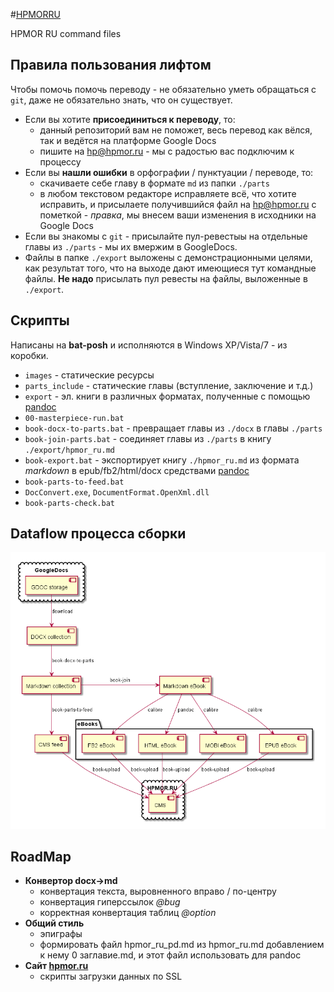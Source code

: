 #﻿[HPMORRU](https://github.com/kaat/hpmorru/)

HPMOR RU command files

## Правила пользования лифтом

Чтобы помочь помочь переводу - не обязательно уметь обращаться с `git`, даже не обязательно знать, что он существует.


- Если вы хотите **присоединиться к переводу**, то:
	+ данный репозиторий вам не поможет, весь перевод как вёлся, так и ведётся на платформе Google Docs
	+ пишите на <hp@hpmor.ru> - мы с радостью вас подключим к процессу
- Если вы **нашли ошибки** в орфографии / пунктуации / переводе, то:
	+ скачиваете себе главу в формате `md` из папки `./parts`
	+ в любом текстовом редакторе исправляете всё, что хотите исправить, и присылаете получившийся файл на <hp@hpmor.ru> с пометкой - *правка*, мы внесем ваши изменения в исходники на Google Docs
- Если вы знакомы с `git` - присылайте пул-ревестыы на отдельные главы из `./parts` - мы их вмержим в GoogleDocs.
- Файлы в папке `./export` выложены с демонстрационными целями, как результат того, что на выходе дают имеющиеся тут командные файлы. **Не надо** присылать пул ревесты на файлы, выложенные в `./export`.

## Скрипты

Написаны на **bat-posh** и исполняются в Windows XP/Vista/7 - из коробки.

- `images` - статические ресурсы
- `parts_include` - статические главы (вступление, заключение и т.д.)
- `export` - эл. книги в различных форматах, полученные с помощью [pandoc][l_pandoc]
- `00-masterpiece-run.bat`
- `book-docx-to-parts.bat` - превращает главы из `./docx` в главы `./parts`
- `book-join-parts.bat` - соединяет главы из `./parts` в книгу `./export/hpmor_ru.md`
- `book-export.bat` - экспортирует книгу `./hpmor_ru.md` из формата *markdown* в epub/fb2/html/docx средствами [pandoc][l_pandoc]
- `book-parts-to-feed.bat`
- `DocConvert.exe`, `DocumentFormat.OpenXml.dll`
- `book-parts-check.bat`

## Dataflow процесса сборки

![Процесс сборки](/images/process.png)

## RoadMap

- **Конвертор docx->md**
	- конвертация текста, выровненного вправо / по-центру
	- конвертация гиперссылок *@bug*
	- корректная конвертация таблиц *@option*
- **Общий стиль**
	- эпиграфы
	- формировать файл hpmor_ru_pd.md из hpmor_ru.md добавлением к нему 0 заглавие.md, и этот файл использовать для pandoc
- **Сайт [hpmor.ru](http://hpmor.ru/)**
	- скрипты загрузки данных по SSL

 [l_pandoc]: http://johnmacfarlane.net/pandoc/
